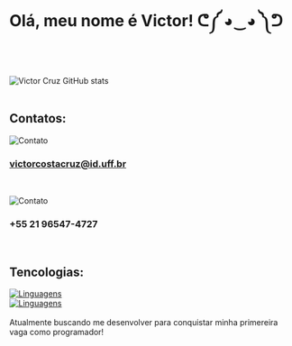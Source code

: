 # Olá, meu nome é Victor! ᕦ༼ ◕‿◕ ༽ᕤ
<br>

![Victor Cruz GitHub stats](https://github-readme-stats.vercel.app/api?username=VictorCCruz1&show_icons=true&theme=radical)
<br>
<br>

## Contatos:
![Contato](https://img.shields.io/badge/Gmail-D14836?style=for-the-badge&logo=gmail&logoColor=white)
### victorcostacruz@id.uff.br
<br>

![Contato](https://img.shields.io/badge/WhatsApp-25D366?style=for-the-badge&logo=whatsapp&logoColor=white)
###  +55 21 96547-4727 
<br>

## Tencologias:

[![Linguagens](https://img.shields.io/badge/Python-3776AB?style=for-the-badge&logo=python&logoColor=white)](https://github.com/VictorCCruz1/My-projects-)
<br>
[![Linguagens](https://img.shields.io/badge/C-00599C?style=for-the-badge&logo=c&logoColor=white)](https://github.com/VictorCCruz1/My-projects-)
<br>
<br
    >
Atualmente buscando me desenvolver para conquistar minha primereira vaga como programador!

